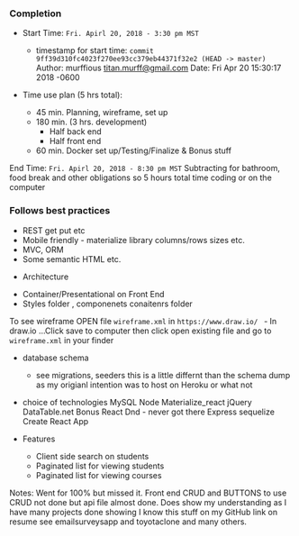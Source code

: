### Completion
* Start Time: `Fri. Apirl 20, 2018 - 3:30 pm MST` 
   - timestamp for start time:
    `commit 9ff39d310fc4023f270ee93cc379eb44371f32e2 (HEAD -> master)`
    Author: murffious <titan.murff@gmail.com>
    Date:   Fri Apr 20 15:30:17 2018 -0600

* Time use plan (5 hrs total): 
    - 45 min. Planning, wireframe, set up
    - 180 min. (3 hrs. development)
        - Half back end 
        - Half front end
    - 60 min. Docker set up/Testing/Finalize & Bonus stuff

End Time: `Fri. Apirl 20, 2018 - 8:30 pm MST`
Subtracting for bathroom, food break and other obligations so 5 hours total time coding or on the computer 

### Follows best practices
- REST get put etc 
- Mobile friendly - materialize library columns/rows sizes etc. 
- MVC, ORM
- Some semantic HTML etc.

* Architecture
- Container/Presentational on Front End 
- Styles folder , componenets conaitenrs folder

To see wireframe OPEN file `wireframe.xml` in `https://www.draw.io/ `
    - In draw.io ...Click save to computer then click open existing file and go to `wireframe.xml` in your finder

- database schema
    - see migrations, seeders this is a little differnt than the schema dump as my origianl intention was to host on Heroku or what not
    
- choice of technologies
MySQL
Node
Materialize_react
jQuery DataTable.net
Bonus React Dnd - never got there
Express
sequelize
Create React App

- Features
    * Client side search on students
    * Paginated list for viewing students
    * Paginated list for viewing courses

Notes:
Went for 100% but missed it.  Front end CRUD and BUTTONS to use CRUD not done but api file almost done. Does show my understanding as I have many projects done showing I know this stuff on my GitHub link on resume see emailsurveysapp and toyotaclone and many others. 
